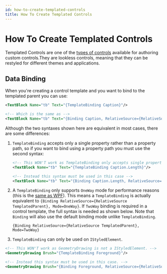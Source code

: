 ```yaml
---
id: how-to-create-templated-controls
title: How To Create Templated Controls
---
```



# How To Create Templated Controls

Templated Controls are one of the [types of controls](./types-of-control.md) available for authoring custom controls.They are lookless controls, meaning that they can be restyled for different themes and applications.

## Data Binding

When you're creating a control template and you want to bind to the templated parent you can use:

```xml
<TextBlock Name="tb" Text="{TemplateBinding Caption}"/>

<!-- Which is the same as -->
<TextBlock Name="tb" Text="{Binding Caption, RelativeSource={RelativeSource TemplatedParent}}"/>
```

Although the two syntaxes shown here are equivalent in most cases, there are some differences:

1.  `TemplateBinding` accepts only a single property rather than a property path, so if you want to bind using a property path you must use the second syntax:

    ```xml
    <!-- This WON'T work as TemplateBinding only accepts single properties -->
    <TextBlock Name="tb" Text="{TemplateBinding Caption.Length}"/>

    <!-- Instead this syntax must be used in this case -->
    <TextBlock Name="tb" Text="{Binding Caption.Length, RelativeSource={RelativeSource TemplatedParent}}"/>
    ```
2.  A `TemplateBinding` only supports `OneWay` mode for performance reasons (this is the [same as WPF](https://docs.microsoft.com/en-us/dotnet/desktop/wpf/advanced/templatebinding-markup-extension#remarks)). This means a `TemplateBinding` is actually equivalent to `{Binding RelativeSource={RelativeSource TemplatedParent}, Mode=OneWay}`. If `TwoWay` binding is required in a control template, the full syntax is needed as shown below. Note that `Binding` will also use the default binding mode unlike `TemplateBinding`.

    ```markup
    {Binding RelativeSource={RelativeSource TemplatedParent}, Mode=TwoWay}
    ```
3. `TemplateBinding` can only be used on `IStyledElement`.

```xml
<!-- This WON'T work as GeometryDrawing is not a IStyledElement. -->
<GeometryDrawing Brush="{TemplateBinding Foreground}"/>

<!-- Instead this syntax must be used in this case. -->
<GeometryDrawing Brush="{Binding Foreground, RelativeSource={RelativeSource TemplatedParent}}"/>
```

